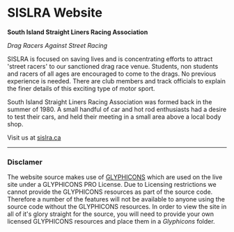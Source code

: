 # SISLRA Website 

**South Island Straight Liners Racing Association**

*Drag Racers Against Street Racing*

SISLRA is focused on saving lives and is concentrating efforts to attract 'street racers' to our sanctioned drag race venue. Students, non students and racers of all ages are encouraged to come to the drags. No previous experience is needed. There are club members and track officials to explain the finer details of this exciting type of motor sport.

South Island Straight Liners Racing Association was formed back in the summer of 1980. A small handful of car and hot rod enthusiasts had a desire to test their cars, and held their meeting in a small area above a local body shop.

Visit us at [sislra.ca](http://sislra.ca)

---

### Disclamer

The website source makes use of [GLYPHICONS](http://www.glyphicons.com) which are used on the live site under a GLYPHICONS PRO License.  Due to Licensing restrictions we cannot provide the GLYPHICONS resources as part of the source code.  Therefore a number of the features will not be available to anyone using the source code without the GLYPHICONS resources.  In order to view the site in all of it's glory straight for the source, you will need to provide your own licensed GLYPHICONS resources and place them in a *Glyphicons* folder.